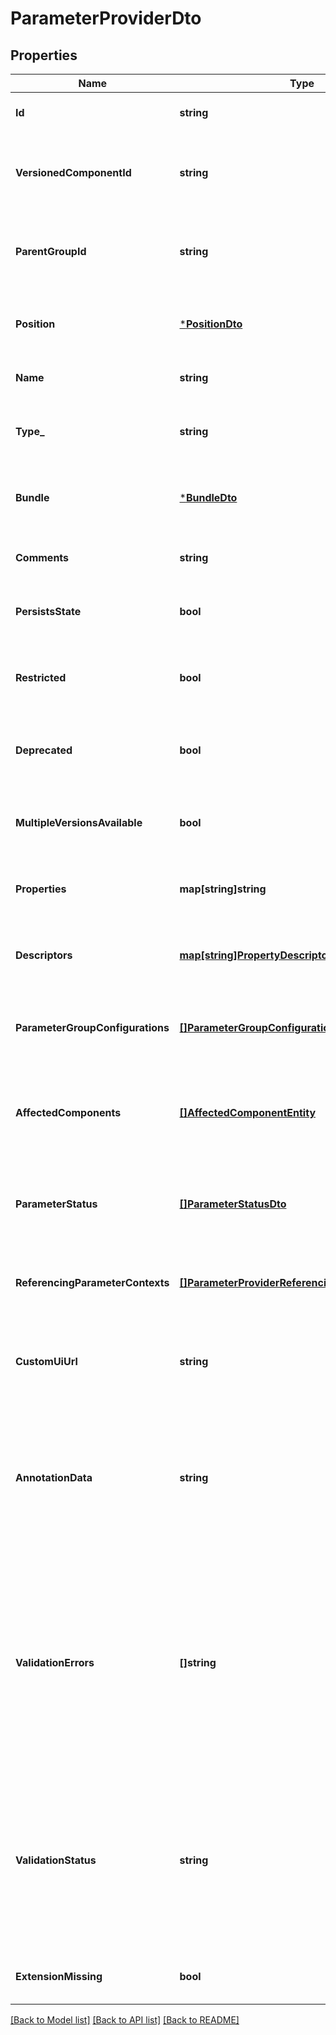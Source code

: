 # ParameterProviderDto

## Properties
Name | Type | Description | Notes
------------ | ------------- | ------------- | -------------
**Id** | **string** | The id of the component. | [optional] [default to null]
**VersionedComponentId** | **string** | The ID of the corresponding component that is under version control | [optional] [default to null]
**ParentGroupId** | **string** | The id of parent process group of this component if applicable. | [optional] [default to null]
**Position** | [***PositionDto**](PositionDTO.md) | The position of this component in the UI if applicable. | [optional] [default to null]
**Name** | **string** | The name of the parameter provider. | [optional] [default to null]
**Type_** | **string** | The fully qualified type of the parameter provider. | [optional] [default to null]
**Bundle** | [***BundleDto**](BundleDTO.md) | The details of the artifact that bundled this parameter provider type. | [optional] [default to null]
**Comments** | **string** | The comments of the parameter provider. | [optional] [default to null]
**PersistsState** | **bool** | Whether the parameter provider persists state. | [optional] [default to null]
**Restricted** | **bool** | Whether the parameter provider requires elevated privileges. | [optional] [default to null]
**Deprecated** | **bool** | Whether the parameter provider has been deprecated. | [optional] [default to null]
**MultipleVersionsAvailable** | **bool** | Whether the parameter provider has multiple versions available. | [optional] [default to null]
**Properties** | **map[string]string** | The properties of the parameter provider. | [optional] [default to null]
**Descriptors** | [**map[string]PropertyDescriptorDto**](PropertyDescriptorDTO.md) | The descriptors for the parameter providers properties. | [optional] [default to null]
**ParameterGroupConfigurations** | [**[]ParameterGroupConfigurationEntity**](ParameterGroupConfigurationEntity.md) | Configuration for any fetched parameter groups. | [optional] [default to null]
**AffectedComponents** | [**[]AffectedComponentEntity**](AffectedComponentEntity.md) | The set of all components in the flow that are referencing Parameters provided by this provider | [optional] [default to null]
**ParameterStatus** | [**[]ParameterStatusDto**](ParameterStatusDTO.md) | The status of all provided parameters for this parameter provider | [optional] [default to null]
**ReferencingParameterContexts** | [**[]ParameterProviderReferencingComponentEntity**](ParameterProviderReferencingComponentEntity.md) | The Parameter Contexts that reference this Parameter Provider | [optional] [default to null]
**CustomUiUrl** | **string** | The URL for the custom configuration UI for the parameter provider. | [optional] [default to null]
**AnnotationData** | **string** | The annotation data for the parameter provider. This is how the custom UI relays configuration to the parameter provider. | [optional] [default to null]
**ValidationErrors** | **[]string** | Gets the validation errors from the parameter provider. These validation errors represent the problems with the parameter provider that must be resolved before it can be scheduled to run. | [optional] [default to null]
**ValidationStatus** | **string** | Indicates whether the Parameter Provider is valid, invalid, or still in the process of validating (i.e., it is unknown whether or not the Parameter Provider is valid) | [optional] [default to null]
**ExtensionMissing** | **bool** | Whether the underlying extension is missing. | [optional] [default to null]

[[Back to Model list]](../README.md#documentation-for-models) [[Back to API list]](../README.md#documentation-for-api-endpoints) [[Back to README]](../README.md)


